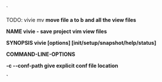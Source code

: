 `

TODO:
   vivie mv <a> <b> move file a to b and all the view files


NAME
   vivie - save project vim view files

SYNOPSIS
   vivie [options] [init/setup/snapshot/help/status]

COMMAND-LINE-OPTIONS

-c --conf-path <PATH>
   give explicit conf file location

`
